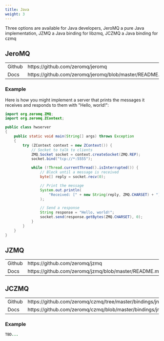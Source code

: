 ```yaml
---
title: Java
weight: 3
---
```


Three options are available for Java developers, JeroMQ a pure Java
implementation, JZMQ a Java binding for libzmq, JCZMQ a Java binding for czmq

## JeroMQ

<table>
<tr><td>Github</td><td>https://github.com/zeromq/jeromq</td></tr>
<tr><td>Docs</td><td>https://github.com/zeromq/jeromq/blob/master/README.md</td></tr>
</table>

### Example

Here is how you might implement a server that prints the messages it receives
and responds to them with "Hello, world!":

```java
import org.zeromq.ZMQ;
import org.zeromq.ZContext;

public class hwserver
{
    public static void main(String[] args) throws Exception
    {
        try (ZContext context = new ZContext()) {
            // Socket to talk to clients
            ZMQ.Socket socket = context.createSocket(ZMQ.REP);
            socket.bind("tcp://*:5555");

            while (!Thread.currentThread().isInterrupted()) {
                // Block until a message is received
                byte[] reply = socket.recv(0);

                // Print the message
                System.out.println(
                    "Received: [" + new String(reply, ZMQ.CHARSET) + "]"
                );

                // Send a response
                String response = "Hello, world!";
                socket.send(response.getBytes(ZMQ.CHARSET), 0);
            }
        }
    }
}
```

## JZMQ

<table>
<tr><td>Github</td><td>https://github.com/zeromq/jzmq</td></tr>
<tr><td>Docs</td><td>https://github.com/zeromq/jzmq/blob/master/README.md</td></tr>
</table>

## JCZMQ

<table>
<tr><td>Github</td><td>https://github.com/zeromq/czmq/tree/master/bindings/jni</td></tr>
<tr><td>Docs</td><td>https://github.com/zeromq/czmq/blob/master/bindings/jni/README.md</td></tr>
</table>

### Example

```java
TBD...
```
